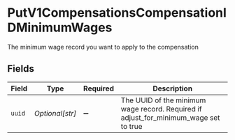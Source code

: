 # PutV1CompensationsCompensationIDMinimumWages

The minimum wage record you want to apply to the compensation


## Fields

| Field                                                                                | Type                                                                                 | Required                                                                             | Description                                                                          |
| ------------------------------------------------------------------------------------ | ------------------------------------------------------------------------------------ | ------------------------------------------------------------------------------------ | ------------------------------------------------------------------------------------ |
| `uuid`                                                                               | *Optional[str]*                                                                      | :heavy_minus_sign:                                                                   | The UUID of the minimum wage record. Required if adjust_for_minimum_wage set to true |